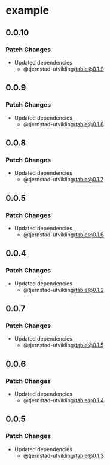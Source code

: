 # example

## 0.0.10

### Patch Changes

- Updated dependencies
  - @tjernstad-utvikling/table@0.1.9

## 0.0.9

### Patch Changes

- Updated dependencies
  - @tjernstad-utvikling/table@0.1.8

## 0.0.8

### Patch Changes

- Updated dependencies
  - @tjernstad-utvikling/table@0.1.7

## 0.0.5

### Patch Changes

- Updated dependencies
  - @tjernstad-utvikling/table@0.1.6

## 0.0.4

### Patch Changes

- Updated dependencies
  - @tjernstad-utvikling/table@0.1.2

## 0.0.7

### Patch Changes

- Updated dependencies
  - @tjernstad-utvikling/table@0.1.5

## 0.0.6

### Patch Changes

- Updated dependencies
  - @tjernstad-utvikling/table@0.1.4

## 0.0.5

### Patch Changes

- Updated dependencies
  - @tjernstad-utvikling/table@0.1.3
